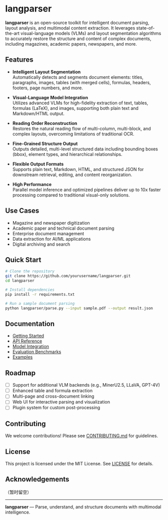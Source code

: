 # langparser

**langparser** is an open-source toolkit for intelligent document parsing, layout analysis, and multimodal content extraction. It leverages state-of-the-art visual-language models (VLMs) and layout segmentation algorithms to accurately restore the structure and content of complex documents, including magazines, academic papers, newspapers, and more.

## Features

- **Intelligent Layout Segmentation**  
  Automatically detects and segments document elements: titles, paragraphs, images, tables (with merged cells), formulas, headers, footers, page numbers, and more.

- **Visual-Language Model Integration**  
  Utilizes advanced VLMs for high-fidelity extraction of text, tables, formulas (LaTeX), and images, supporting both plain text and Markdown/HTML output.

- **Reading Order Reconstruction**  
  Restores the natural reading flow of multi-column, multi-block, and complex layouts, overcoming limitations of traditional OCR.

- **Fine-Grained Structure Output**  
  Outputs detailed, multi-level structured data including bounding boxes (bbox), element types, and hierarchical relationships.

- **Flexible Output Formats**  
  Supports plain text, Markdown, HTML, and structured JSON for downstream retrieval, editing, and content reorganization.

- **High Performance**  
  Parallel model inference and optimized pipelines deliver up to 10x faster processing compared to traditional visual-only solutions.

## Use Cases

- Magazine and newspaper digitization
- Academic paper and technical document parsing
- Enterprise document management
- Data extraction for AI/ML applications
- Digital archiving and search

## Quick Start

```bash
# Clone the repository
git clone https://github.com/yourusername/langparser.git
cd langparser

# Install dependencies
pip install -r requirements.txt

# Run a sample document parsing
python langparser/parse.py --input sample.pdf --output result.json
```

## Documentation

- [Getting Started](docs/getting_started.md)
- [API Reference](docs/api.md)
- [Model Integration](docs/models.md)
- [Evaluation Benchmarks](docs/benchmarks.md)
- [Examples](docs/examples.md)

## Roadmap

- [ ] Support for additional VLM backends (e.g., MinerU2.5, LLaVA, GPT-4V)
- [ ] Enhanced table and formula extraction
- [ ] Multi-page and cross-document linking
- [ ] Web UI for interactive parsing and visualization
- [ ] Plugin system for custom post-processing

## Contributing

We welcome contributions! Please see [CONTRIBUTING.md](CONTRIBUTING.md) for guidelines.

## License

This project is licensed under the MIT License. See [LICENSE](LICENSE) for details.

## Acknowledgements

（暂时留空）

---

**langparser** — Parse, understand, and structure documents with multimodal intelligence.
